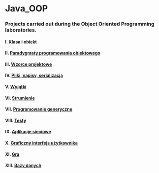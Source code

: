 # Java_OOP

### Projects carried out during the Object Oriented Programming laboratories.

#### I. [Klasa i obiekt](https://github.com/Invisi3le/Java_OOP/tree/main/lb1/src/com/company)

#### II. [Paradygmaty programowania obiektowego](https://github.com/Invisi3le/Java_OOP/tree/main/lb2)

#### III. [Wzorce projektowe](https://github.com/Invisi3le/Java_OOP/tree/main/lb3)

#### IV. [Pliki, napisy, serializacja](https://github.com/Invisi3le/Java_OOP/tree/main/lb4)

#### V. [Wyjątki](https://github.com/Invisi3le/Java_OOP/tree/main/lb5)

#### VI. [Strumienie](https://github.com/Invisi3le/Java_OOP/tree/main/lb6)

#### VII. [Programowanie generyczne](https://github.com/Invisi3le/Java_OOP/tree/main/lb7)

#### VIII. [Testy](https://github.com/Invisi3le/Java_OOP/tree/main/lb9)

#### IX. [Aplikacje sieciowe](https://github.com/Invisi3le/Java_OOP/tree/main/lb10)

#### X. [Graficzny interfejs użytkownika](https://github.com/Invisi3le/Java_OOP/tree/main/lb11)

#### XI. [Gra](https://github.com/Invisi3le/Java_OOP/tree/main/lb12)

#### XIII. [Bazy danych](https://github.com/Invisi3le/Java_OOP/tree/main/lb13)
